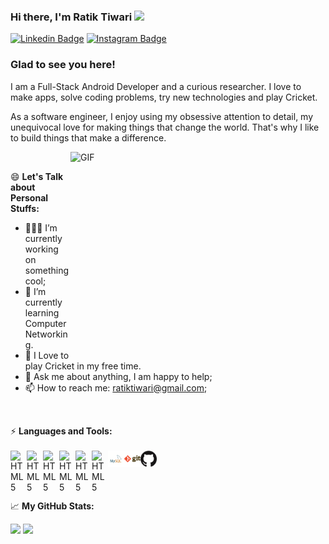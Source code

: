 ### Hi there, I'm Ratik Tiwari <img src="https://media.giphy.com/media/hvRJCLFzcasrR4ia7z/giphy.gif" width="25px">


[![Linkedin Badge](https://img.shields.io/badge/-LinkedIn-0e76a8?style=flat-square&logo=Linkedin&logoColor=white)](https://www.linkedin.com/in/ratiktiwari/)
[![Instagram Badge](https://img.shields.io/badge/-Instagram-e4405f?style=flat-square&logo=Instagram&logoColor=white)](https://www.instagram.com/ratik.tiwari/)


### Glad to see you here!

I am a Full-Stack Android Developer and a curious researcher. I love to make apps, solve coding problems, try new technologies and play Cricket.

As a software engineer, I enjoy using my obsessive attention to detail, my unequivocal love for making things that change the world. That's why I like to build things that make a difference.

<img align="right" alt="GIF" src="https://github.com/Gapur/Gapur/blob/master/coding.gif?raw=true" width="408" height="318" />

 <br/> 

😄 **Let's Talk about Personal Stuffs:**

- 👨🏻‍💻 I’m currently working on something cool;
- 🌱 I’m currently learning Computer Networking.
- 🏏 I Love to play Cricket in my free time.
- 💬 Ask me about anything, I am happy to help;
- 📫 How to reach me: ratiktiwari@gmail.com;

</br>

⚡ **Languages and Tools:**
<br/>
<br/>
<img align="left" alt="HTML5" width="26px" src="https://raw.githubusercontent.com/abranhe/programming-languages-logos/master/src/c/c.png" />
<img align="left" alt="HTML5" width="26px" src="https://raw.githubusercontent.com/abranhe/programming-languages-logos/master/src/cpp/cpp.png" />
<img align="left" alt="HTML5" width="26px" src="https://i.imgur.com/J7RS0AQ.png" />
<img align="left" alt="HTML5" width="26px" src="https://github.com/abranhe/programming-languages-logos/blob/master/src/java/java.png?raw=true" />
<img align="left" alt="HTML5" width="26px" src="https://github.com/abranhe/programming-languages-logos/blob/master/src/kotlin/kotlin.png?raw=true" />
<img align="left" alt="HTML5" width="26px" src="https://github.com/abranhe/programming-languages-logos/blob/master/src/python/python.png?raw=true" />
<img align="left" alt="HTML5" width="26px" src="https://raw.githubusercontent.com/github/explore/80688e429a7d4ef2fca1e82350fe8e3517d3494d/topics/mysql/mysql.png" />
<img align="left" alt="HTML5" width="26px" src="https://raw.githubusercontent.com/github/explore/80688e429a7d4ef2fca1e82350fe8e3517d3494d/topics/git/git.png" />
<img align="left" alt="HTML5" width="26px" src="https://raw.githubusercontent.com/github/explore/78df643247d429f6cc873026c0622819ad797942/topics/github/github.png" />


<br/>
<br/>
<br/>



📈 **My GitHub Stats:**

<p>
  <img height="180em" src="https://github-readme-stats.vercel.app/api?username=ratiktiwari&show_icons=true&hide_border=true&&count_private=true&include_all_commits=true" />
  <img height="180em" src="https://github-readme-stats.vercel.app/api/top-langs/?username=ratiktiwari&exclude_repo=KNN-Image-Classification&show_icons=true&hide_border=true&layout=compact&langs_count=8"/>
</p>

<!--
**ratiktiwari/ratiktiwari** is a ✨ _special_ ✨ repository because its `README.md` (this file) appears on your GitHub profile.

Here are some ideas to get you started:

- 🔭 I’m currently working on ...
- 🌱 I’m currently learning ...
- 👯 I’m looking to collaborate on ...
- 🤔 I’m looking for help with ...
- 💬 Ask me about ...
- 📫 How to reach me: ...
- 😄 Pronouns: ...
- ⚡ Fun fact: ...
-->
